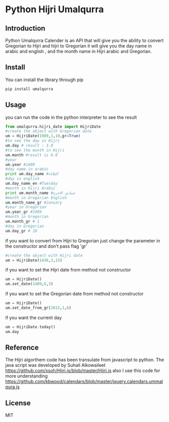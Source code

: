 # Python Hijri Umalqurra
## Introduction
Python Umalqurra Calender is an API that will give you the ability to convert Gregorian to Hijri and hijri to Gregorian
it will give you the day name in arabic and english , and the month name in Hijri arabic and Gregorian.
## Install
You can install the library through pip 
```sh
pip install umalqurra
```
## Usage
you can run the code in the python interpreter to see the result 
```py
from umalqurra.hijri_date import HijriDate
#create the object with Gregorian date 
um = HijriDate(1989,1,10,gr=True)
#to see the day in Hijri
um.day # result : 3.0
#to see the month in Hijri
um.month #result is 6.0
#year
um.year #1409
#day name in arabic
print um.day_name #الثلاثاء
#day in english
um.day_name_en #Tuesday
#month in Hijri Arabic
print um.month_name #جمادي الاخرة
#month in Gregorian English
um.month_name_gr #January
#year in Gregorian
um.year_gr #1989
#month in Gregorian
um.month_gr # 1
#day in Gregorian
um.day_gr # 10
```
if you want to convert from Hijri to Gregorian just change the parameter in the constructor and don't pass flag 'gr'
```py
#create the object with Hijri date 
um = HijriDate(1436,3,15)
```
if you want to set the Hijri date from method not constructor
```py
um = HijriDate()
um.set_date(1409,6,3)
```
if you want to set the Gregorian date from method not constructor
```py
um = HijriDate()
um.set_date_from_gr(2015,1,6)
```
if you want the current day 
```py
um = HijriDate.today()
um.day
```
## Reference
The Hijri algorthem code has been transulate from javascript to python.
The java script was developed by Suhail Alkowaileet https://github.com/xsoh/Hijri.js/blob/master/Hijri.js
also I use this code for more understanding https://github.com/kbwood/calendars/blob/master/jquery.calendars.ummalqura.js

License
-------

MIT

[license-image]: http://img.shields.io/badge/license-MIT-blue.svg?style=flat
[license-url]: LICENSE

